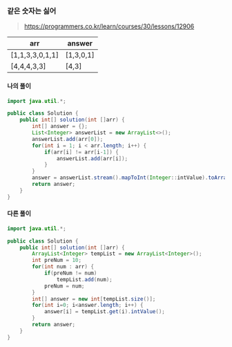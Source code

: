 ### 같은 숫자는 싫어



> https://programmers.co.kr/learn/courses/30/lessons/12906



| arr             | answer    |
| --------------- | --------- |
| [1,1,3,3,0,1,1] | [1,3,0,1] |
| [4,4,4,3,3]     | [4,3]     |

#### 나의 풀이

```java
import java.util.*;

public class Solution {
    public int[] solution(int []arr) {
        int[] answer = {};
        List<Integer> answerList = new ArrayList<>();
        answerList.add(arr[0]);
        for(int i = 1; i < arr.length; i++) {
            if(arr[i] != arr[i-1]) {
                answerList.add(arr[i]);
            }
        }
        answer = answerList.stream().mapToInt(Integer::intValue).toArray();
        return answer;
    }
}
```

#### 다른 풀이

```java
import java.util.*;

public class Solution {
    public int[] solution(int []arr) {
        ArrayList<Integer> tempList = new ArrayList<Integer>();
        int preNum = 10;
        for(int num : arr) {
            if(preNum != num)
                tempList.add(num);
            preNum = num;
        }       
        int[] answer = new int[tempList.size()];
        for(int i=0; i<answer.length; i++) {
            answer[i] = tempList.get(i).intValue();
        }
        return answer;
    }
}
```

